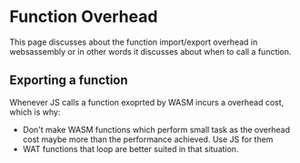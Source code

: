 # Function Overhead

This page discusses about the function import/export overhead in websassembly or in other words it discusses about when to call a function.

## Exporting a function

Whenever JS calls a function exoprted by WASM incurs a overhead cost, which is why:

- Don't make WASM functions which perform small task as the overhead cost maybe more than the performance achieved. Use JS for them
- WAT functions that loop are better suited in that situation.
